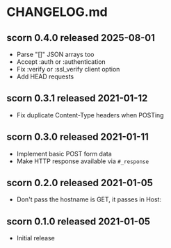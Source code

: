
# CHANGELOG.md


## scorn 0.4.0 released 2025-08-01

* Parse "[]" JSON arrays too
* Accept :auth or :authentication
* Fix :verify or :ssl_verify client option
* Add HEAD requests


## scorn 0.3.1 released 2021-01-12

* Fix duplicate Content-Type headers when POSTing


## scorn 0.3.0 released 2021-01-11

* Implement basic POST form data
* Make HTTP response available via `#_response`


## scorn 0.2.0 released 2021-01-05

* Don't pass the hostname is GET, it passes in Host:


## scorn 0.1.0 released 2021-01-05

* Initial release

